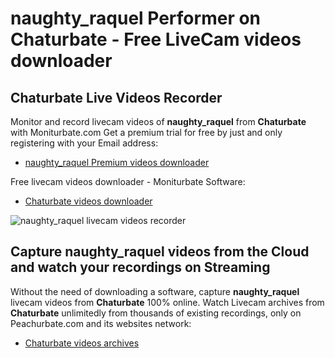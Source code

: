 # naughty_raquel Performer on Chaturbate - Free LiveCam videos downloader

## Chaturbate Live Videos Recorder

Monitor and record livecam videos of **naughty_raquel** from **Chaturbate** with Moniturbate.com
Get a premium trial for free by just and only registering with your Email address:
* [naughty_raquel Premium videos downloader](https://moniturbate.com/request-demo-licence-key.html)

Free livecam videos downloader - Moniturbate Software:
* [Chaturbate videos downloader](https://moniturbate.com/moniturbate-download-software.html)

![naughty_raquel livecam videos recorder](https://peachurnet.com/templates/moniturbate-software.png)


## Capture naughty_raquel videos from the Cloud and watch your recordings on Streaming

Without the need of downloading a software, capture **naughty_raquel** livecam videos from **Chaturbate** 100% online.
Watch Livecam archives from **Chaturbate** unlimitedly from thousands of existing recordings, only on Peachurbate.com and its websites network:
* [Chaturbate videos archives](https://peachurnet.com/)